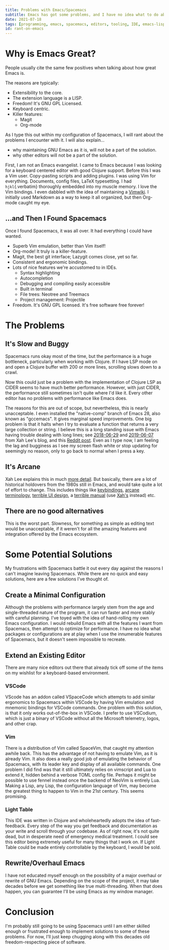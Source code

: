 ```yaml
---
title: Problems with Emacs/Spacemacs
subtitle: Emacs has got some problems, and I have no idea what to do about it.
date: 2021-07-18
tags: [programming, emacs, spacemacs, editors, tooling, IDE, emacs-lisp]
id: rant-on-emacs
---
```


# Why is Emacs Great?

People usually cite the same few positives when talking about how great Emacs is.

The reasons are typically:

- Extensibility to the core.
- The extension language is a LISP.
- Freedom! It's GNU GPL Licensed.
- Keyboard centric.
- Killer features:
  - Magit
  - Org-mode

As I type this out within my configuration of Spacemacs, I will rant about the problems I encounter with it. I will also explain...

- why maintaining GNU Emacs as it is, will not be a part of the solution.
- why other editors will not be a part of the solution.

First, I am not an Emacs evangelist. I came to Emacs because I was looking for a keyboard centered editor with good Clojure support. Before this I was a Vim user. Copy-pasting scripts and adding plugins. I was using Vim for everything. Documents, config files, LaTeX typesetting. I had `hjkl`{.verbatim} thoroughly embedded into my muscle memory. I love the Vim bindings. I even dabbled with the idea of maintaining a [Vimwiki](https://vimwiki.github.io/). I initially used Markdown as a way to keep it all organized, but then Org-mode caught my eye.

## ...and Then I Found Spacemacs

Once I found Spacemacs, it was all over. It had everything I could have wanted.

- Superb Vim emulation, better than Vim itself!
- Org-mode! It truly is a killer-feature.
- Magit, the best git interface; Lazygit comes close, yet so far.
- Consistent and ergonomic bindings.
- Lots of nice features we're accustomed to in IDEs.
  - Syntax highlighting
  - Autocompletion
  - Debugging and compiling easily accessible
  - Built in terminal
  - File trees: Neotree and Treemacs
  - Project management: Projectile
- Freedom. It's GNU GPL licensed. It's free software free forever!

# The Problems

## It's Slow and Buggy

Spacemacs runs okay most of the time, but the performance is a huge bottleneck, particularly when working with Clojure. If I have LSP mode on and open a Clojure buffer with 200 or more lines, scrolling slows down to a crawl.

Now this could just be a problem with the implementation of Clojure LSP as CIDER seems to have much better performance. However, with just CIDER, the performance still sometimes isn't quite where I'd like it. Every other editor has no problems with performance like Emacs does.

The reasons for this are out of scope, but nevertheless, this is nearly unacceptable.
I even installed the "native-comp" branch of Emacs 28, also known as "gccemacs". It gives marginal speed improvements. One big problem is that it halts when I try to evaluate a function that returns a very large collection or string. I believe this is a long standing issue with Emacs having trouble dealing with long lines; see [2018-06-29](http://ergoemacs.org/emacs/blog_past_2018-06.html) and [2019-06-07](http://ergoemacs.org/emacs/blog_past_2019-05.html) from Xah Lee's blog, and this [Reddit post](https://www.reddit.com/r/emacs/comments/6qpbka/elisp_for_text_processing_in_buffers/).
Even as I type now, I am feeling the lag and bugginess as I see my screen flash white or stop updating for seemingly no reason, only to go back to normal when I press a key.

## It's Arcane

Xah Lee explains this in much [more detail](http://ergoemacs.org/emacs/emacs_modernization.html). But basically, there are a lot of historical holdovers from the 1980s still in Emacs, and would take quite a lot of effort to change. This includes things like [keybindings](http://ergoemacs.org/emacs/emacs_kb_shortcuts_pain.html), [arcane terminology](http://ergoemacs.org/emacs/modernization.html), [terrible UI design](http://ergoemacs.org/emacs/modernization_menu.html), a [terrible manual](http://ergoemacs.org/emacs/emacs_manual_problem.html) (use [Xah's](http://ergoemacs.org/emacs/emacs_basics.html) instead) etc.

## There are no good alternatives

This is the worst part. Slowness, for something as simple as editing text would be unacceptable, if it weren't for all the amazing features and integration offered by the Emacs ecosystem.

# Some Potential Solutions

My frustrations with Spacemacs battle it out every day against the reasons I can't imagine leaving Spacemacs. While there are no quick and easy solutions, here are a few solutions I've thought of.

## Create a Minimal Configuration

Although the problems with performance largely stem from the age and single-threaded nature of the program, it can run faster and more stably with careful planning. I've toyed with the idea of hand-rolling my own Emacs configuration. I would rebuild Emacs with all the features I want from Spacemacs, then attempt to optimize for performance. I have no idea what packages or configurations are at play when I use the innumerable features of Spacemacs, but it doesn't seem impossible to recreate.

## Extend an Existing Editor

There are many nice editors out there that already tick off some of the items on my wishlist for a keyboard-based environment.

### VSCode

VScode has an addon called VSpaceCode which attempts to add similar ergonomics to Spacemacs within VSCode by having Vim emulation and mnemonic bindings for VSCode commands. One problem with this solution, is that it only works out-of-the-box in VSCode. I prefer to use VSCodium, which is just a binary of VSCode without all the Microsoft telemetry, logos, and other crap.

### Vim

There is a distribution of Vim called SpaceVim, that caught my attention awhile back. This has the advantage of not having to emulate Vim, as it is already Vim. It also does a really good job of emulating the behavior of Spacemacs, with its leader key and display of all available commands. One problem I did find was that it still ultimately relies on vimscript and Lua to extend it, hidden behind a verbose TOML config file. Perhaps it might be possible to use fennel instead once the backend of NeoVim is entirely Lua. Making a Lisp, any Lisp, the configuration language of Vim, may become the greatest thing to happen to Vim in the 21st century. This seems promising.

### Light Table

This IDE was written in Clojure and wholeheartedly adopts the idea of fast-feedback. Every step of the way you get feedback and documentation as your write and scroll through your codebase. As of right now, it's not quite dead, but in desperate need of emergency medical treatment. I could see this editor being extremely useful for many things that I work on. If Light Table could be made entirely controllable by the keyboard, I would be sold.

## Rewrite/Overhaul Emacs

I have not educated myself enough on the possibility of a major overhaul or rewrite of GNU Emacs. Depending on the scope of the project, it may take decades before we get something like true multi-threading. When that does happen, you can guarantee I'll be using Emacs as my window manager.

# Conclusion

I'm probably still going to be using Spacemacs until I am either skilled enough or frustrated enough to implement solutions to some of these problems. For now, I'll just keep chugging along with this decades old freedom-respecting piece of software.
